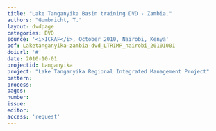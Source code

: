 ```yaml
---
title: "Lake Tanganyika Basin training DVD - Zambia."
authors: "Gumbricht, T."
layout: dvdpage
categories: DVD
source: '<i>ICRAF</i>, October 2010, Nairobi, Kenya'
pdf: Laketanganyika-zambia-dvd_LTRIMP_nairobi_20101001
doiurl: '#'
date: 2010-10-01
projectid: tanganyika
project: "Lake Tanganyika Regional Integrated Management Project"
pattern:
process:
pages:
number:
issue:
editor:
access: 'request'
---
```

